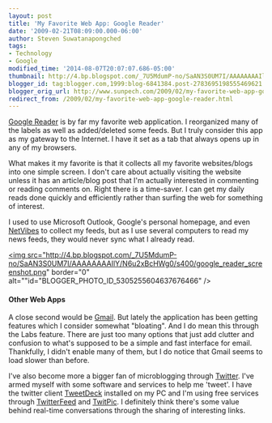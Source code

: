 ```yaml
---
layout: post
title: 'My Favorite Web App: Google Reader'
date: '2009-02-21T08:09:00.000-06:00'
author: Steven Suwatanapongched
tags:
- Technology
- Google
modified_time: '2014-08-07T20:07:07.686-05:00'
thumbnail: http://4.bp.blogspot.com/_7U5MdumP-no/SaAN3S0UM7I/AAAAAAAAIlY/N6u2xBcHWg0/s600/google_reader_screenshot.png
blogger_id: tag:blogger.com,1999:blog-6841384.post-2783695198555469621
blogger_orig_url: http://www.sunpech.com/2009/02/my-favorite-web-app-google-reader.html
redirect_from: /2009/02/my-favorite-web-app-google-reader.html
---
```


<a href="http://reader.google.com">Google Reader</a> is by far my favorite web application.  I reorganized many of the labels as well as added/deleted some feeds.  But I truly consider this app as my gateway to the Internet.  I have it set as a tab that always opens up in any of my browsers.

What makes it my favorite is that it collects all my favorite websites/blogs into one simple screen.  I don't care about actually visiting the website unless it has an article/blog post that I'm actually interested in commenting or reading comments on.  Right there is a time-saver.  I can get my daily reads done quickly and efficiently rather than surfing the web for something of interest.

I used to use Microsoft Outlook, Google's personal homepage, and even <a href="http://www.netvibes.com">NetVibes</a> to collect my feeds, but as I use several computers to read my news feeds, they would never sync what I already read.

<a href="http://4.bp.blogspot.com/_7U5MdumP-no/SaAN3S0UM7I/AAAAAAAAIlY/N6u2xBcHWg0/s600-h/google_reader_screenshot.png"><img src="http://4.bp.blogspot.com/_7U5MdumP-no/SaAN3S0UM7I/AAAAAAAAIlY/N6u2xBcHWg0/s400/google_reader_screenshot.png" border="0" alt=""id="BLOGGER_PHOTO_ID_5305255604637676466" /></a>

#### Other Web Apps
A close second would be <a href="http://mail.google.com">Gmail</a>.  But lately the application has been getting features which I consider somewhat "bloating".  And I do mean this through the Labs feature.  There are just too many options that just add clutter and confusion to what's supposed to be a simple and fast interface for email.  Thankfully, I didn't enable many of them, but I do notice that Gmail seems to load slower than before.

I've also become more a bigger fan of microblogging through <a href="http://www.twitter.com">Twitter</a>.  I've armed myself with some software and services to help me 'tweet'.  I have the twitter client <a href="http://www.tweetdeck.com">TweetDeck</a> installed on my PC and I'm using free services through <a href="http://twitterfeed.com">TwitterFeed</a> and <a href="http://twitpic.com">TwitPic</a>.  I definitely think there's some value behind real-time conversations through the sharing of interesting links.